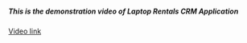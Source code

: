 ##### This is the demonstration video of Laptop Rentals CRM Application
[Video link](https://drive.google.com/drive/folders/1bN6PM-va7dmyVZpH28-xnmv_anbgdOpK?usp=sharing)

